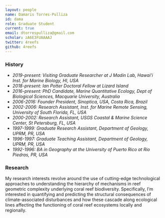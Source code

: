 ```yaml
---
layout: people
name: Damaris Torres-Pulliza
id: dama
role: Graduate Student
current: true
email: dtorrespulliza@gmail.com
scholar: zA6E3FUAAAAJ
twitter: 4reefs
github: 4reefs
---
```


### History

- *2019-present: Visiting Graduate Researcher at J Madin Lab, Hawai’i Inst. for Marine Biology, HI, USA*
- *2018-present: Ian Potter Doctoral Fellow at Lizard Island*
- *2016-present: PhD Candidate, Marine Quantitative Ecology, Dept of Biological Sciences, Macquarie University, Australia*
- *2006-2016: Founder President, Sinoptica, USA, Costa Rica, Brazil*
- *2002-2006: Research Assistant, Inst. for Marine Remote Sensing, University of South Florida, FL, USA*
- *2000-2002: Research Assistant, USGS Coastal & Marine Science Center, St Petersburg, FL, USA*
- *1997-1999: Graduate Research Assistant, Department of Geology, UPRM, PR, USA*
- *1996-1997: Graduate Teaching Assistant, Department of Geology, UPRM, PR, USA*
- *1992-1996: BA in Geography at the University of Puerto Rico at Rio Piedras, PR, USA*

### Research

My research interests revolve around the use of cutting-edge technological approaches to understanding the hierarchy of mechanisms in reef geometric complexity underlying coral reef biodiversity.  Specifically, I’m interested in quantifying and predicting the structural consequences of climate-associated disturbances and how these cascade along ecological lines affecting the functioning of coral reef ecosystems locally and regionally.  
